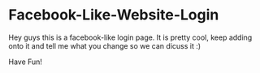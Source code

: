 # Facebook-Like-Website-Login

Hey guys this is a facebook-like login page. It is pretty cool, keep adding onto it and tell me what you change so we can dicuss it :)

Have Fun!
